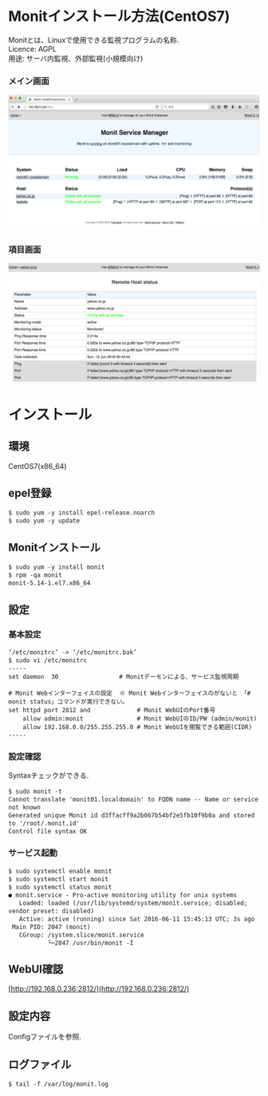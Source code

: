 # Monitインストール方法(CentOS7)
Monitとは、Linuxで使用できる監視プログラムの名称.  
Licence: AGPL  
用途: サーバ内監視、外部監視(小規模向け)  
### メイン画面
![メイン画面](https://raw.githubusercontent.com/ogalush/monit/master/main.png)
### 項目画面
![項目画面](https://raw.githubusercontent.com/ogalush/monit/master/monitor.png)


# インストール
## 環境
CentOS7(x86_64)

## epel登録
```
$ sudo yum -y install epel-release.noarch
$ sudo yum -y update
```

## Monitインストール
```
$ sudo yum -y install monit
$ rpm -qa monit
monit-5.14-1.el7.x86_64
```

## 設定
### 基本設定
```
‘/etc/monitrc’ -> ‘/etc/monitrc.bak’
$ sudo vi /etc/monitrc
-----
set daemon  30                 # Monitデーモンによる、サービス監視周期

# Monit Webインターフェイスの設定  ※ Monit Webインターフェイスのがないと 「# monit status」コマンドが実行できない。
set httpd port 2812 and             # Monit WebUIのPort番号
    allow admin:monit               # Monit WebUIのID/PW (admin/monit)
    allow 192.168.0.0/255.255.255.0 # Monit WebUIを閲覧できる範囲(CIDR)
-----
```

### 設定確認
Syntaxチェックができる.
```
$ sudo monit -t
Cannot translate 'monit01.localdomain' to FQDN name -- Name or service not known
Generated unique Monit id d3ffacff9a2b067b54bf2e5fb10f9b0a and stored to '/root/.monit.id'
Control file syntax OK
```

### サービス起動
```
$ sudo systemctl enable monit
$ sudo systemctl start monit
$ sudo systemctl status monit
● monit.service - Pro-active monitoring utility for unix systems
   Loaded: loaded (/usr/lib/systemd/system/monit.service; disabled; vendor preset: disabled)
   Active: active (running) since Sat 2016-06-11 15:45:13 UTC; 3s ago
 Main PID: 2047 (monit)
   CGroup: /system.slice/monit.service
           └─2047 /usr/bin/monit -I
```

## WebUI確認
[http://192.168.0.236:2812/](http://192.168.0.236:2812/)

## 設定内容
Configファイルを参照.

## ログファイル
```
$ tail -f /var/log/monit.log
```
